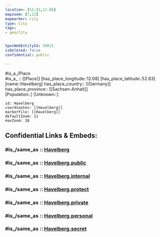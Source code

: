 ```yaml
---
location: [52.83,12.08] 
mapzoom: [7,12] 
mapmarker: city 
type: City
tags:
- geo/City


SpocWebEntityId: 30815
isDeleted: false
confidential: public

---
```

#is_a_/Place  
#is_a_ :: [[Place]] 
[has_place_longitude::12.08] 
[has_place_latitude::52.83] 
[name::Havelberg] 
has_place_country:: [[Germany]]  
has_place_province:: [[Sachsen-Anhalt]]  
[Population::] 
[Unknown::] 


```leaflet
id: Havelberg
coordinates: [[Havelberg]] 
markerFile: [[Havelberg]] 
defaultZoom: 11 
maxZoom: 18
```


## Confidential Links & Embeds: 

### #is_/same_as :: [Havelberg](/_Standards/Earth/Continent/Europe/Europe~Central/Germany/Germany~East/Sachsen-Anhalt/counties~SA/Stendal/cities~Stendal/Havelberg.md) 

### #is_/same_as :: [Havelberg.public](/_public/Earth/Continent/Europe/Europe~Central/Germany/Germany~East/Sachsen-Anhalt/counties~SA/Stendal/cities~Stendal/Havelberg.public.md) 

### #is_/same_as :: [Havelberg.internal](/_internal/Earth/Continent/Europe/Europe~Central/Germany/Germany~East/Sachsen-Anhalt/counties~SA/Stendal/cities~Stendal/Havelberg.internal.md) 

### #is_/same_as :: [Havelberg.protect](/_protect/Earth/Continent/Europe/Europe~Central/Germany/Germany~East/Sachsen-Anhalt/counties~SA/Stendal/cities~Stendal/Havelberg.protect.md) 

### #is_/same_as :: [Havelberg.private](/_private/Earth/Continent/Europe/Europe~Central/Germany/Germany~East/Sachsen-Anhalt/counties~SA/Stendal/cities~Stendal/Havelberg.private.md) 

### #is_/same_as :: [Havelberg.personal](/_personal/Earth/Continent/Europe/Europe~Central/Germany/Germany~East/Sachsen-Anhalt/counties~SA/Stendal/cities~Stendal/Havelberg.personal.md) 

### #is_/same_as :: [Havelberg.secret](/_secret/Earth/Continent/Europe/Europe~Central/Germany/Germany~East/Sachsen-Anhalt/counties~SA/Stendal/cities~Stendal/Havelberg.secret.md)

